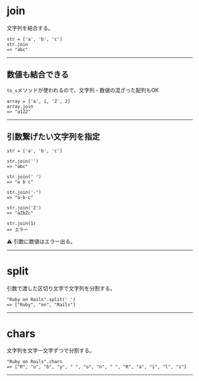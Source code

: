 # join
文字列を結合する。
~~~
str = ['a', 'b', 'c']
str.join
=> "abc"
~~~
***

## 数値も結合できる
`to_s`メソッドが使われるので、文字列・数値の混ざった配列もOK
~~~
array = ['a', 1, 'Z', 2]
array.join
=> "a1Z2"
~~~
***

## 引数繋げたい文字列を指定
~~~
str = ['a', 'b', 'c']

str.join('')
=> "abc"

str.join(' ')
=> "a b c"

str.join('-')
=> "a-b-c"

str.join('Z')
=> "aZbZc"

str.join(1)
=> エラー
~~~
⚠️ 引数に数値はエラー出る。
***

# split 
引数で渡した区切り文字で文字列を分割する。
~~~
"Ruby on Rails".split(' ')
=> ["Ruby", "on", "Rails"]
~~~
***

# chars
文字列を文字一文字ずつで分割する。
~~~
"Ruby on Rails".chars
=> ["R", "u", "b", "y", " ", "o", "n", " ", "R", "a", "i", "l", "s"]
~~~
***
